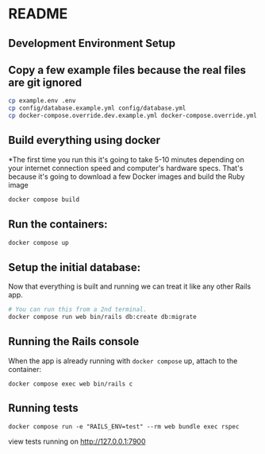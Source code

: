 # README

## Development Environment Setup

## Copy a few example files because the real files are git ignored

```sh
cp example.env .env
cp config/database.example.yml config/database.yml
cp docker-compose.override.dev.example.yml docker-compose.override.yml
```

## Build everything using docker

*The first time you run this it's going to take 5-10 minutes depending on your
internet connection speed and computer's hardware specs. That's because it's
going to download a few Docker images and build the Ruby image

```sh
docker compose build
```

## Run the containers:

```sh
docker compose up
```

## Setup the initial database:

Now that everything is built and running we can treat it like any other Rails
app.

```sh
# You can run this from a 2nd terminal.
docker compose run web bin/rails db:create db:migrate
```


## Running the Rails console
When the app is already running with `docker compose` up, attach to the container:
```
docker compose exec web bin/rails c
```

## Running tests

```
docker compose run -e "RAILS_ENV=test" --rm web bundle exec rspec
```

view tests running on http://127.0.0.1:7900